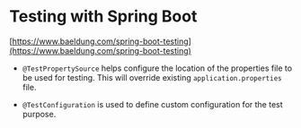 # Testing with Spring Boot

[https://www.baeldung.com/spring-boot-testing](https://www.baeldung.com/spring-boot-testing)

- `@TestPropertySource` helps configure the location of the properties file to
be used for testing. This will override existing `application.properties` file.

- `@TestConfiguration` is used to define custom configuration for the test
purpose.


